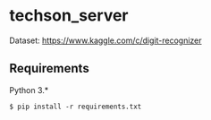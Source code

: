 # techson_server
Dataset: https://www.kaggle.com/c/digit-recognizer
## Requirements
Python 3.*
```
$ pip install -r requirements.txt
```
